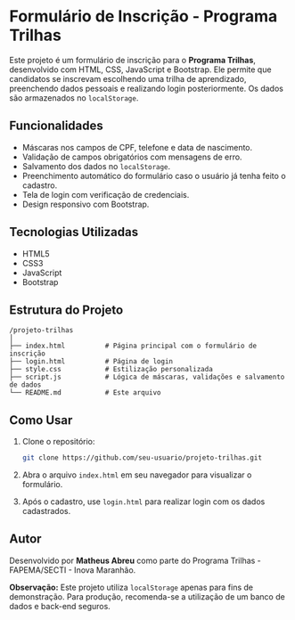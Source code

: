 # Formulário de Inscrição - Programa Trilhas

Este projeto é um formulário de inscrição para o **Programa Trilhas**, desenvolvido com HTML, CSS, JavaScript e Bootstrap. Ele permite que candidatos se inscrevam escolhendo uma trilha de aprendizado, preenchendo dados pessoais e realizando login posteriormente. Os dados são armazenados no `localStorage`.

## Funcionalidades

- Máscaras nos campos de CPF, telefone e data de nascimento.
- Validação de campos obrigatórios com mensagens de erro.
- Salvamento dos dados no `localStorage`.
- Preenchimento automático do formulário caso o usuário já tenha feito o cadastro.
- Tela de login com verificação de credenciais.
- Design responsivo com Bootstrap.

## Tecnologias Utilizadas

- HTML5
- CSS3
- JavaScript
- Bootstrap

## Estrutura do Projeto

```
/projeto-trilhas
│
├── index.html          # Página principal com o formulário de inscrição
├── login.html          # Página de login
├── style.css           # Estilização personalizada
├── script.js           # Lógica de máscaras, validações e salvamento de dados
└── README.md           # Este arquivo
```

## Como Usar

1. Clone o repositório:
   ```bash
   git clone https://github.com/seu-usuario/projeto-trilhas.git
   ```

2. Abra o arquivo `index.html` em seu navegador para visualizar o formulário.

3. Após o cadastro, use `login.html` para realizar login com os dados cadastrados.


## Autor

Desenvolvido por **Matheus Abreu** como parte do Programa Trilhas - FAPEMA/SECTI - Inova Maranhão.


**Observação:** Este projeto utiliza `localStorage` apenas para fins de demonstração. Para produção, recomenda-se a utilização de um banco de dados e back-end seguros.
